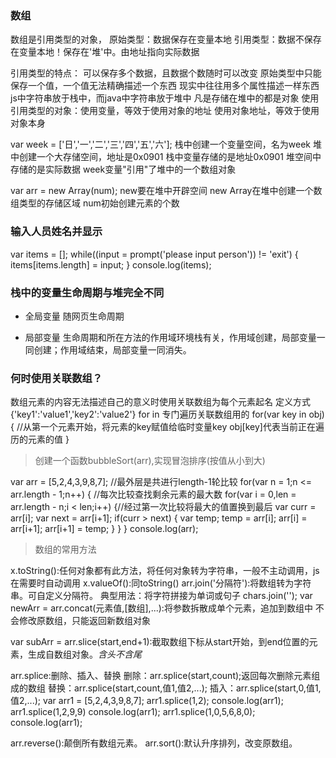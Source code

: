###  数组

数组是引用类型的对象，
原始类型：数据保存在变量本地
引用类型：数据不保存在变量本地！保存在'堆'中。由地址指向实际数据

引用类型的特点：
可以保存多个数据，且数据个数随时可以改变
原始类型中只能保存一个值，一个值无法精确描述一个东西
现实中往往用多个属性描述一样东西
js中字符串放于栈中，而java中字符串放于堆中
凡是存储在堆中的都是对象
使用引用类型的对象：使用变量，等效于使用对象的地址
使用对象地址，等效于使用对象本身

var week = ['日','一','二','三','四','五','六'];
栈中创建一个变量空间，名为week
堆中创建一个大存储空间，地址是0x0901
栈中变量存储的是地址0x0901
堆空间中存储的是实际数据
week变量"引用"了堆中的一个数组对象

var arr = new Array(num);
new要在堆中开辟空间
new Array在堆中创建一个数组类型的存储区域
num初始创建元素的个数

### 输入人员姓名并显示
var items = [];
while((input = prompt('please input person')) != 'exit') {
	items[items.length] = input;
}
console.log(items);


### 栈中的变量生命周期与堆完全不同
* 全局变量
随网页生命周期

* 局部变量
生命周期和所在方法的作用域环境栈有关，作用域创建，局部变量一同创建；作用域结束，局部变量一同消失。

### 何时使用关联数组？
数组元素的内容无法描述自己的意义时使用关联数组为每个元素起名
定义方式{'key1':'value1','key2':'value2'}
for in 专门遍历关联数组用的
for(var key in obj) {
	//从第一个元素开始，将元素的key赋值给临时变量key
	obj[key]代表当前正在遍历的元素的值
}

> 创建一个函数bubbleSort(arr),实现冒泡排序(按值从小到大)

var arr = [5,2,4,3,9,8,7];
//最外层是共进行length-1轮比较
for(var n = 1;n <= arr.length - 1;n++) {
	//每次比较查找剩余元素的最大数
	for(var i = 0,len = arr.length - n;i < len;i++) {//经过第一次比较将最大的值置换到最后
		var curr = arr[i];
		var next = arr[i+1];
		if(curr > next) {
			var temp;
			temp = arr[i];
			arr[i] = arr[i+1];
			arr[i+1] = temp;
		}
	}
}
console.log(arr);

> 数组的常用方法

x.toString():任何对象都有此方法，将任何对象转为字符串，一般不主动调用，js在需要时自动调用
x.valueOf():同toString()
arr.join('分隔符'):将数组转为字符串。可自定义分隔符。
典型用法：将字符拼接为单词或句子 chars.join('');
var newArr = arr.concat(元素值,[数组],...):将参数拆散成单个元素，追加到数组中
不会修改原数组，只能返回新数组对象

var subArr = arr.slice(start,end+1):截取数组下标从start开始，到end位置的元素，生成自数组对象。*含头不含尾*

arr.splice:删除、插入、替换
删除：arr.splice(start,count);返回每次删除元素组成的数组
替换：arr.splice(start,count,值1,值2,...);
插入：arr.splice(start,0,值1,值2,...);
var arr1 = [5,2,4,3,9,8,7];
arr1.splice(1,2);
console.log(arr1);
arr1.splice(1,2,9,9)
console.log(arr1);
arr1.splice(1,0,5,6,8,0);
console.log(arr1);

arr.reverse():颠倒所有数组元素。
arr.sort():默认升序排列，改变原数组。
